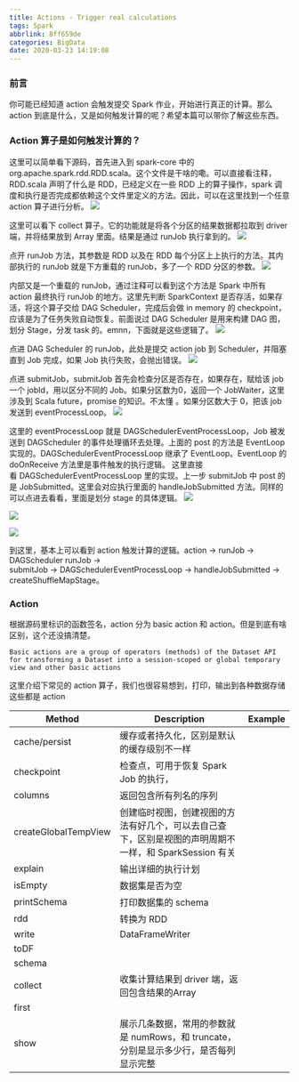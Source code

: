 ```yaml
---
title: Actions - Trigger real calculations
tags: Spark
abbrlink: 8ff659de
categories: BigData
date: 2020-03-23 14:19:08
---
```

### 前言
你可能已经知道 action 会触发提交 Spark 作业，开始进行真正的计算。那么 action 到底是什么，又是如何触发计算的呢？希望本篇可以带你了解这些东西。
<!--more-->
### Action 算子是如何触发计算的？
这里可以简单看下源码，首先进入到 spark-core 中的 org.apache.spark.rdd.RDD.scala。这个文件是干啥的嘞。可以直接看注释，RDD.scala 声明了什么是 RDD，已经定义在一些 RDD 上的算子操作，spark 调度和执行是否完成都依赖这个文件里定义的方法。因此，可以在这里找到一个任意 action 算子进行分析。
![](https://timemachine-blog.oss-cn-beijing.aliyuncs.com/img/00831rSTly1gd46hfy7xgj313w0nugsi.jpg)

这里可以看下 collect 算子。它的功能就是将各个分区的结果数据都拉取到 driver 端，并将结果放到 Array 里面。结果是通过 runJob 执行拿到的。
![](https://timemachine-blog.oss-cn-beijing.aliyuncs.com/img/00831rSTly1gd46i0he7kj311a08udhj.jpg)

点开 runJob 方法，其参数是 RDD 以及在 RDD 每个分区上上执行的方法。其内部执行的 runJob 就是下方重载的 runJob，多了一个 RDD 分区的参数。
![](https://timemachine-blog.oss-cn-beijing.aliyuncs.com/img/00831rSTly1gd46i82tv5j315c0n8afb.jpg)

内部又是一个重载的 runJob，通过注释可以看到这个方法是 Spark 中所有 action 最终执行 runJob 的地方。这里先判断 SparkContext 是否存活，如果存活，将这个算子交给 DAG Scheduler，完成后会做 in memory 的 checkpoint，应该是为了任务失败自动恢复。前面说过 DAG Scheduler 是用来构建 DAG 图，划分 Stage，分发 task 的。emnn，下面就是这些逻辑了。
![](https://timemachine-blog.oss-cn-beijing.aliyuncs.com/img/00831rSTly1gd46ih7vq4j314g0o4dm1.jpg)

点进 DAG Scheduler 的 runJob，此处是提交 action job 到 Scheduler，并阻塞直到 Job 完成，如果 Job 执行失败，会抛出错误。
![](https://timemachine-blog.oss-cn-beijing.aliyuncs.com/img/00831rSTly1gd46itxgrij318n0u0guf.jpg)

点进 submitJob，submitJob 首先会检查分区是否存在，如果存在，赋给该 job 一个 jobId，用以区分不同的 Job。如果分区数为0，返回一个 JobWaiter，这里涉及到 Scala future，promise 的知识。不太懂 。如果分区数大于 0，把该 job 发送到 eventProcessLoop。
![](https://timemachine-blog.oss-cn-beijing.aliyuncs.com/img/00831rSTly1gd46j8jfnbj308c070mx7.jpg)


这里的 eventProcessLoop 就是 DAGSchedulerEventProcessLoop，Job 被发送到 DAGScheduler 的事件处理循环去处理。上面的 post 的方法是 EventLoop 实现的。DAGSchedulerEventProcessLoop 继承了 EventLoop。EventLoop 的 doOnReceive 方法里是事件触发的执行逻辑。 这里直接看 DAGSchedulerEventProcessLoop 里的实现。上一步 submitJob 中 post 的是 JobSubmitted。这里会对应执行里面的 handleJobSubmitted 方法。同样的可以点进去看看，里面是划分 stage 的具体逻辑。
![](https://timemachine-blog.oss-cn-beijing.aliyuncs.com/img/00831rSTly1gd46jk2stdj317402uwf7.jpg)

![](https://timemachine-blog.oss-cn-beijing.aliyuncs.com/img/00831rSTly1gd46juctasj317c07uta4.jpg)

![](https://timemachine-blog.oss-cn-beijing.aliyuncs.com/img/00831rSTly1gd46k1j03mj315l0u0do0.jpg)

到这里，基本上可以看到 action 触发计算的逻辑。action → runJob → DAGScheduler runJob → submitJob → DAGSchedulerEventProcessLoop → handleJobSubmitted → createShuffleMapStage。

### Action
根据源码里标识的函数签名，action 分为 basic action 和 action。但是到底有啥区别，这个还没搞清楚。
```
Basic actions are a group of operators (methods) of the Dataset API for transforming a Dataset into a session-scoped or global temporary view and other basic actions 
```

这里介绍下常见的 action 算子，我们也很容易想到，打印，输出到各种数据存储这些都是 action

|Method	|Description	|Example|
|-------|-----------|---------|
|cache/persist	|缓存或者持久化，区别是默认的缓存级别不一样	|
|checkpoint	|检查点，可用于恢复 Spark Job 的执行，	
|columns	|返回包含所有列名的序列	
|createGlobalTempView	|创建临时视图，创建视图的方法有好几个，可以去自己查下，区别是视图的声明周期不一样，和 SparkSession 有关	
|explain	|输出详细的执行计划	
|isEmpty	|数据集是否为空	
|printSchema	|打印数据集的 schema	
|rdd	|转换为 RDD	
|write	|DataFrameWriter	
|toDF	|
|schema	|
|collect	|收集计算结果到 driver 端，返回包含结果的Array	
|first	|
|show	|展示几条数据，常用的参数就是 numRows，和 truncate，分别是显示多少行，是否每列显示完整	

